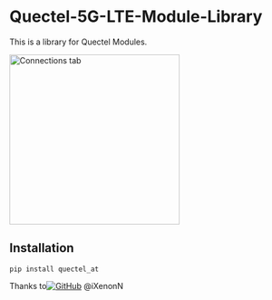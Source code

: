 # Quectel-5G-LTE-Module-Library
This is a library for Quectel Modules.

<img src="https://market.samm.com/Data/EditorFiles/RM520N-GL-details-size.jpg" alt="Connections tab" width="300"/>

## Installation
```
pip install quectel_at
```

Thanks to[![GitHub](https://img.shields.io/badge/GitHub-black?style=flat&logo=GitHub)](https://github.com/iXenonN) @iXenonN
